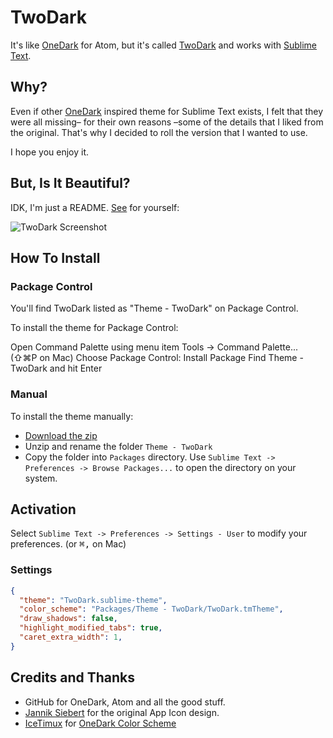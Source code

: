 # TwoDark

It's like [OneDark][2] for Atom, but it's called [TwoDark][1] and works with
[Sublime Text][3].

## Why?

Even if other [OneDark][2] inspired theme for Sublime Text exists, 
I felt that they were all missing– for their own reasons –some of the details that I liked from the original. That's why I decided to roll the version that I wanted to use.

I hope you enjoy it.

## But, Is It Beautiful?

IDK, I'm just a README. [See][1] for yourself:

![TwoDark Screenshot][screenshot]

## How To Install

### Package Control

You'll find TwoDark listed as "Theme - TwoDark" on Package Control.

To install the theme for Package Control:

Open Command Palette using menu item Tools -> Command Palette... (⇧⌘P on Mac)
Choose Package Control: Install Package
Find Theme - TwoDark and hit Enter

### Manual

To install the theme manually:

* [Download the zip][zip]
* Unzip and rename the folder `Theme - TwoDark`
* Copy the folder into `Packages` directory. Use `Sublime Text -> Preferences -> Browse Packages...` to open the directory on your system.

## Activation

Select `Sublime Text -> Preferences -> Settings - User` to modify your
preferences. (or <kbd>⌘</kbd><kbd>,</kbd> on Mac)

### Settings

```json
{
  "theme": "TwoDark.sublime-theme",
  "color_scheme": "Packages/Theme - TwoDark/TwoDark.tmTheme",
  "draw_shadows": false,
  "highlight_modified_tabs": true,
  "caret_extra_width": 1,
}
```

## Credits and Thanks

- GitHub for OneDark, Atom and all the good stuff.
- [Jannik Siebert][4] for the original App Icon design.
- [IceTimux][5] for [OneDark Color Scheme][6]


[1]: https://erremauro.github.io/TwoDark
[2]: https://github.com/atom/one-dark-ui
[3]: http://www.sublimetext.com
[4]: https://dribbble.com/janniks
[5]: https://github.com/IceTimux/
[6]: https://github.com/IceTimux/one-dark-sublime-text-3-color-scheme
[screenshot]: screenshots/TwoDark.png
[zip]: https://github.com/erremauro/TwoDark/archive/master.zip
